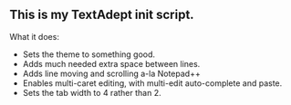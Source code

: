## This is my TextAdept init script.
What it does:
* Sets the theme to something good.
* Adds much needed extra space between lines.
* Adds line moving and scrolling a-la Notepad++
* Enables multi-caret editing, with multi-edit auto-complete and paste.
* Sets the tab width to 4 rather than 2.
